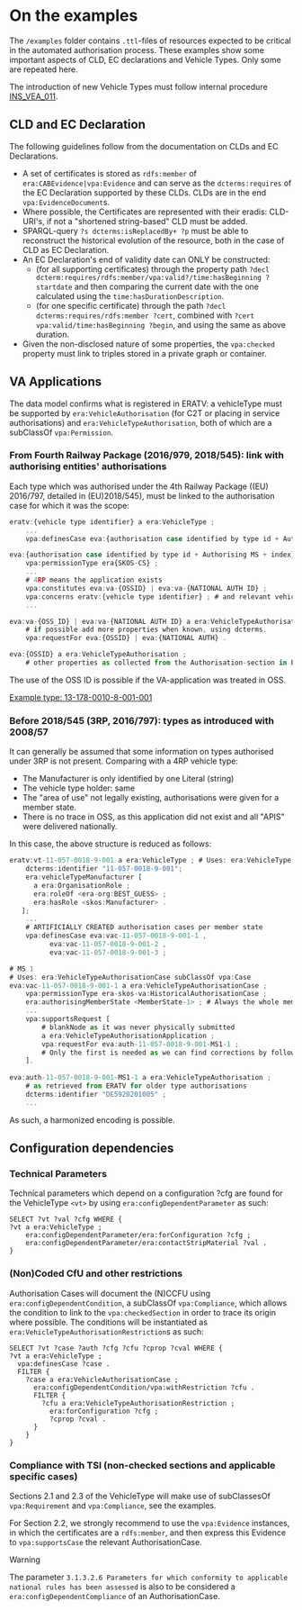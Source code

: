# On the examples

The `/examples` folder contains `.ttl`-files of resources expected to be critical in the automated authorisation process. These examples show some important aspects of CLD, EC declarations and Vehicle Types. Only some are repeated here.

The introduction of new Vehicle Types must follow internal procedure [INS_VEA_011](../INS_VEA_011%20Registration%20in%20ERATV.pdf).

## CLD and EC Declaration

The following guidelines follow from the documentation on CLDs and EC Declarations.

- A set of certificates is stored as `rdfs:member` of `era:CABEvidence|vpa:Evidence` and can serve as the `dcterms:requires` of the EC Declaration supported by these CLDs. CLDs are in the end `vpa:EvidenceDocument`s.
- Where possible, the Certificates are represented with their eradis: CLD-URI's, if not a "shortened string-based" CLD must be added.
- SPARQL-query `?s dcterms:isReplacedBy+ ?p` must be able to reconstruct the historical evolution of the resource, both in the case of CLD as EC Declaration.
- An EC Declaration's end of validity date can ONLY be constructed:
  - (for all supporting certificates) through the property path `?decl dcterm:requires/rdfs:member/vpa:valid?/time:hasBeginning ?startdate` and then comparing the current date with the one calculated using the `time:hasDurationDescription`.
  - (for one specific certificate) through the path `?decl dcterms:requires/rdfs:member ?cert`, combined with `?cert vpa:valid/time:hasBeginning ?begin`, and using the same as above duration.
- Given the non-disclosed nature of some properties, the `vpa:checked` property must link to triples stored in a private graph or container.

## VA Applications

The data model confirms what is registered in ERATV: a vehicleType must be supported by  `era:VehicleAuthorisation` (for C2T or placing in service authorisations) and `era:VehicleTypeAuthorisation`, both of which are a subClassOf `vpa:Permission`. 

### From Fourth Railway Package (2016/979, 2018/545): link with authorising entities' authorisations

Each type which was authorised under the 4th Railway Package ((EU) 2016/797, detailed in (EU)2018/545), must be linked to the authorisation case for which it was the scope:

```js
eratv:{vehicle type identifier} a era:VehicleType ;
    ...
    vpa:definesCase eva:{authorisation case identified by type id + Authorising MS + index} , ... ;

eva:{authorisation case identified by type id + Authorising MS + index} a era:VehicleTypeAuthorisationCase ;
    vpa:permissionType era{SKOS-CS} ;
    ...
    # 4RP means the application exists
    vpa:constitutes eva:va-{OSSID} | eva:va-{NATIONAL AUTH ID} ;
    vpa:concerns eratv:{vehicle type identifier} ; # and relevant vehicle sets
    ...

eva:va-{OSS_ID} | eva:va-{NATIONAL AUTH ID} a era:VehicleTypeAuthorisationApplication ; 
    # if possible add more properties when known, using dcterms.
    vpa:requestFor eva:{OSSID} | eva:{NATIONAL AUTH} .

eva:{OSSID} a era:VehicleTypeAuthorisation ;
    # other properties as collected from the Authorisation-section in ERATV
```

The use of the OSS ID is possible if the VA-application was treated in OSS.

[Example type: 13-178-0010-8-001-001](https://eratv.era.europa.eu/Eratv/Home/View/13-178-0010-8-001-001)

### Before 2018/545 (3RP, 2016/797): types as introduced with 2008/57

It can generally be assumed that some information on types authorised under 3RP is not present. Comparing with a 4RP vehicle type:

- The Manufacturer is only identified by one Literal (string)
- The vehicle type holder: same
- The "area of use" not legally existing, authorisations were given for a member state.
- There is no trace in OSS, as this application did not exist and all "APIS" were delivered nationally.

In this case, the above structure is reduced as follows:

```js
eratv:vt-11-057-0018-9-001 a era:VehicleType ; # Uses: era:VehicleType subClassOf vpa:Scope
    dcterms:identifier "11-057-0018-9-001";
    era:vehicleTypeManufacturer [
      a era:OrganisationRole ;
      era:roleOf <era-org:BEST_GUESS> ;
      era:hasRole <skos:Manufacturer> .
   ];
    ...
    # ARTIFICIALLY CREATED authorisation cases per member state
    vpa:definesCase eva:vac-11-057-0018-9-001-1 ,
          eva:vac-11-057-0018-9-001-2 ,
          eva:vac-11-057-0018-9-001-3 ;

# MS 1
# Uses: era:VehicleTypeAuthorisationCase subClassOf vpa:Case
eva:vac-11-057-0018-9-001-1 a era:VehicleTypeAuthorisationCase ;                 
    vpa:permissionType era-skos-va:HistoricalAuthorisationCase ;  
    era:authorisingMemberState <MemberState-1> ; # Always the whole memberstate, AoU not used
    ...
    vpa:supportsRequest [
        # blankNode as it was never physically submitted
        a era:VehicleTypeAuthorisationApplication ; 
        vpa:requestFor eva:auth-11-057-0018-9-001-MS1-1 ; 
        # Only the first is needed as we can find corrections by following dcterms:isReplacedBy*
    ]. 
    
eva:auth-11-057-0018-9-001-MS1-1 a era:VehicleTypeAuthorisation ;
    # as retrieved from ERATV for older type authorisations
    dcterms:identifier "DE5920201005" ; 
    ...
```

As such, a harmonized encoding is possible.

## Configuration dependencies

### Technical Parameters

Technical parameters which depend on a configuration ?cfg are found for the VehicleType `<vt>` by using `era:configDependentParameter` as such:

```
SELECT ?vt ?val ?cfg WHERE {
?vt a era:VehicleType ;
    era:configDependentParameter/era:forConfiguration ?cfg ;
    era:configDependentParameter/era:contactStripMaterial ?val .
}
```

### (Non)Coded CfU and other restrictions

Authorisation Cases will document the (N)CCFU using `era:configDependentCondition`, a subClassOf `vpa:Compliance`, which allows the condition to link to the `vpa:checkedSection` in order to trace its origin where possible. The conditions will be instantiated as `era:VehicleTypeAuthorisationRestriction`s as such:

```
SELECT ?vt ?case ?auth ?cfg ?cfu ?cprop ?cval WHERE {
?vt a era:VehicleType ;
  vpa:definesCase ?case .
  FILTER {
    ?case a era:VehicleAuthorisationCase ;
      era:configDependentCondition/vpa:withRestriction ?cfu .
      FILTER {
        ?cfu a era:VehicleTypeAuthorisationRestriction ;
          era:forConfiguration ?cfg ;
          ?cprop ?cval .
      }
    }
}
```

### Compliance with TSI (non-checked sections and applicable specific cases)

Sections 2.1 and 2.3 of the VehicleType will make use of subClassesOf `vpa:Requirement` and `vpa:Compliance`, see the examples. 

For Section 2.2, we strongly recommend to use the `vpa:Evidence` instances, in which the certificates are a `rdfs:member`, and then express this Evidence to `vpa:supportsCase` the relevant AuthorisationCase.

> [!WARNING]
> The parameter `3.1.3.2.6 Parameters for which conformity to applicable national rules has been assessed` is also to be considered a `era:configDependentCompliance` of an AuthorisationCase.
